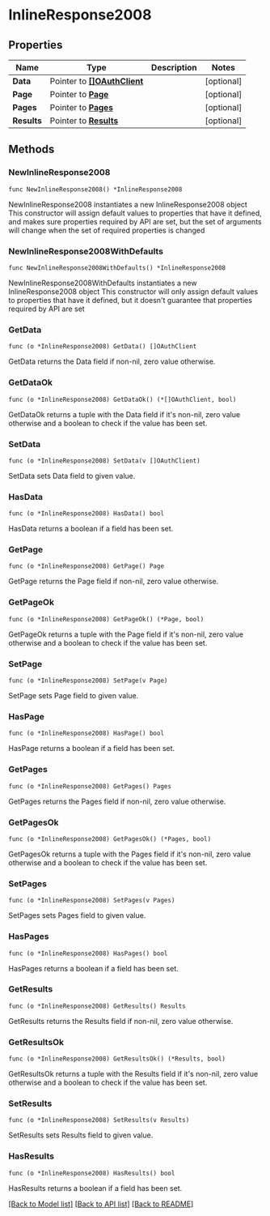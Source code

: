 # InlineResponse2008

## Properties

Name | Type | Description | Notes
------------ | ------------- | ------------- | -------------
**Data** | Pointer to [**[]OAuthClient**](OAuthClient.md) |  | [optional] 
**Page** | Pointer to [**Page**](Page.md) |  | [optional] 
**Pages** | Pointer to [**Pages**](Pages.md) |  | [optional] 
**Results** | Pointer to [**Results**](Results.md) |  | [optional] 

## Methods

### NewInlineResponse2008

`func NewInlineResponse2008() *InlineResponse2008`

NewInlineResponse2008 instantiates a new InlineResponse2008 object
This constructor will assign default values to properties that have it defined,
and makes sure properties required by API are set, but the set of arguments
will change when the set of required properties is changed

### NewInlineResponse2008WithDefaults

`func NewInlineResponse2008WithDefaults() *InlineResponse2008`

NewInlineResponse2008WithDefaults instantiates a new InlineResponse2008 object
This constructor will only assign default values to properties that have it defined,
but it doesn't guarantee that properties required by API are set

### GetData

`func (o *InlineResponse2008) GetData() []OAuthClient`

GetData returns the Data field if non-nil, zero value otherwise.

### GetDataOk

`func (o *InlineResponse2008) GetDataOk() (*[]OAuthClient, bool)`

GetDataOk returns a tuple with the Data field if it's non-nil, zero value otherwise
and a boolean to check if the value has been set.

### SetData

`func (o *InlineResponse2008) SetData(v []OAuthClient)`

SetData sets Data field to given value.

### HasData

`func (o *InlineResponse2008) HasData() bool`

HasData returns a boolean if a field has been set.

### GetPage

`func (o *InlineResponse2008) GetPage() Page`

GetPage returns the Page field if non-nil, zero value otherwise.

### GetPageOk

`func (o *InlineResponse2008) GetPageOk() (*Page, bool)`

GetPageOk returns a tuple with the Page field if it's non-nil, zero value otherwise
and a boolean to check if the value has been set.

### SetPage

`func (o *InlineResponse2008) SetPage(v Page)`

SetPage sets Page field to given value.

### HasPage

`func (o *InlineResponse2008) HasPage() bool`

HasPage returns a boolean if a field has been set.

### GetPages

`func (o *InlineResponse2008) GetPages() Pages`

GetPages returns the Pages field if non-nil, zero value otherwise.

### GetPagesOk

`func (o *InlineResponse2008) GetPagesOk() (*Pages, bool)`

GetPagesOk returns a tuple with the Pages field if it's non-nil, zero value otherwise
and a boolean to check if the value has been set.

### SetPages

`func (o *InlineResponse2008) SetPages(v Pages)`

SetPages sets Pages field to given value.

### HasPages

`func (o *InlineResponse2008) HasPages() bool`

HasPages returns a boolean if a field has been set.

### GetResults

`func (o *InlineResponse2008) GetResults() Results`

GetResults returns the Results field if non-nil, zero value otherwise.

### GetResultsOk

`func (o *InlineResponse2008) GetResultsOk() (*Results, bool)`

GetResultsOk returns a tuple with the Results field if it's non-nil, zero value otherwise
and a boolean to check if the value has been set.

### SetResults

`func (o *InlineResponse2008) SetResults(v Results)`

SetResults sets Results field to given value.

### HasResults

`func (o *InlineResponse2008) HasResults() bool`

HasResults returns a boolean if a field has been set.


[[Back to Model list]](../README.md#documentation-for-models) [[Back to API list]](../README.md#documentation-for-api-endpoints) [[Back to README]](../README.md)


